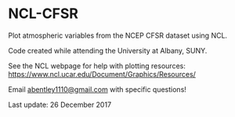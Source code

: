 # NCL-CFSR
Plot atmospheric variables from the NCEP CFSR dataset using NCL.

Code created while attending the University at Albany, SUNY. 

See the NCL webpage for help with plotting resources: https://www.ncl.ucar.edu/Document/Graphics/Resources/ 

Email abentley1110@gmail.com with specific questions!

Last update: 26 December 2017

